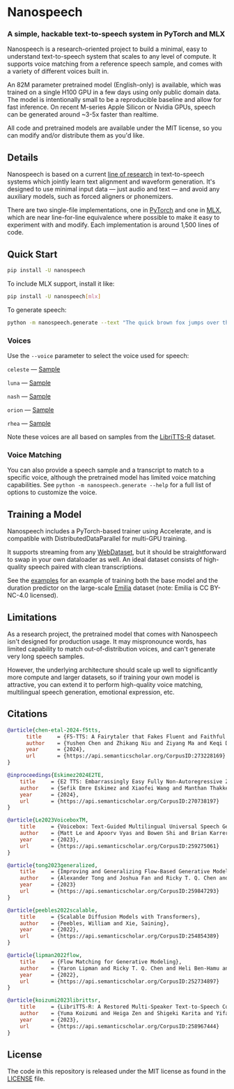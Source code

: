 # Nanospeech

### A simple, hackable text-to-speech system in PyTorch and MLX

Nanospeech is a research-oriented project to build a minimal, easy to understand text-to-speech system that scales to any level of compute. It supports voice matching from a reference speech sample, and comes with a variety of different voices built in.

An 82M parameter pretrained model (English-only) is available, which was trained on a single H100 GPU in a few days using only public domain data. The model is intentionally small to be a reproducible baseline and allow for fast inference. On recent M-series Apple Silicon or Nvidia GPUs, speech can be generated around ~3-5x faster than realtime.

All code and pretrained models are available under the MIT license, so you can modify and/or distribute them as you'd like.

## Details

Nanospeech is based on a current [line of research](#citations) in text-to-speech systems which jointly learn text alignment and waveform generation. It's designed to use minimal input data — just audio and text — and avoid any auxiliary models, such as forced aligners or phonemizers.

There are two single-file implementations, one in [PyTorch](./nanospeech/nanospeech_torch.py) and one in [MLX](./nanospeech/nanospeech_mlx.py), which are near line-for-line equivalence where possible to make it easy to experiment with and modify. Each implementation is around 1,500 lines of code.

## Quick Start

```bash
pip install -U nanospeech
```

To include MLX support, install it like:

```bash
pip install -U nanospeech[mlx]
```

To generate speech:

```bash
python -m nanospeech.generate --text "The quick brown fox jumps over the lazy dog."
```

### Voices

Use the `--voice` parameter to select the voice used for speech:

`celeste` — [Sample](https://s3.amazonaws.com/lucasnewman.datasets/nanospeech/samples/celeste.wav)

`luna` — [Sample](https://s3.amazonaws.com/lucasnewman.datasets/nanospeech/samples/luna.wav)

`nash` — [Sample](https://s3.amazonaws.com/lucasnewman.datasets/nanospeech/samples/nash.wav)

`orion` — [Sample](https://s3.amazonaws.com/lucasnewman.datasets/nanospeech/samples/orion.wav)

`rhea` — [Sample](https://s3.amazonaws.com/lucasnewman.datasets/nanospeech/samples/rhea.wav)

Note these voices are all based on samples from the [LibriTTS-R](https://www.openslr.org/141/) dataset.

### Voice Matching

You can also provide a speech sample and a transcript to match to a specific voice, although the pretrained model has limited voice matching capabilities. See `python -m nanospeech.generate --help` for a full list of options to customize the voice.

## Training a Model

Nanospeech includes a PyTorch-based trainer using Accelerate, and is compatible with DistributedDataParallel for multi-GPU training.

It supports streaming from any [WebDataset](https://github.com/webdataset/webdataset), but it should be straightforward to swap in your own dataloader as well. An ideal dataset consists of high-quality speech paired with clean transcriptions.

See the [examples](./examples/) for an example of training both the base model and the duration predictor on the large-scale [Emilia](https://huggingface.co/datasets/amphion/Emilia-Dataset) dataset (note: Emilia is CC BY-NC-4.0 licensed).

## Limitations

As a research project, the pretrained model that comes with Nanospeech isn't designed for production usage. It may mispronounce words, has limited capability to match out-of-distribution voices, and can't generate very long speech samples.

However, the underlying architecture should scale up well to significantly more compute and larger datasets, so if training your own model is attractive, you can extend it to perform high-quality voice matching, multilingual speech generation, emotional expression, etc.

## Citations

```bibtex
@article{chen-etal-2024-f5tts,
      title     = {F5-TTS: A Fairytaler that Fakes Fluent and Faithful Speech with Flow Matching}, 
      author    = {Yushen Chen and Zhikang Niu and Ziyang Ma and Keqi Deng and Chunhui Wang and Jian Zhao and Kai Yu and Xie Chen},
      year      = {2024},
      url       = {https://api.semanticscholar.org/CorpusID:273228169}
}
```

```bibtex
@inproceedings{Eskimez2024E2TE,
    title     = {E2 TTS: Embarrassingly Easy Fully Non-Autoregressive Zero-Shot TTS},
    author    = {Sefik Emre Eskimez and Xiaofei Wang and Manthan Thakker and Canrun Li and Chung-Hsien Tsai and Zhen Xiao and Hemin Yang and Zirun Zhu and Min Tang and Xu Tan and Yanqing Liu and Sheng Zhao and Naoyuki Kanda},
    year      = {2024},
    url       = {https://api.semanticscholar.org/CorpusID:270738197}
}
```

```bibtex
@article{Le2023VoiceboxTM,
    title     = {Voicebox: Text-Guided Multilingual Universal Speech Generation at Scale},
    author    = {Matt Le and Apoorv Vyas and Bowen Shi and Brian Karrer and Leda Sari and Rashel Moritz and Mary Williamson and Vimal Manohar and Yossi Adi and Jay Mahadeokar and Wei-Ning Hsu},
    year      = {2023},
    url       = {https://api.semanticscholar.org/CorpusID:259275061}
}
```

```bibtex
@article{tong2023generalized,
    title     = {Improving and Generalizing Flow-Based Generative Models with Minibatch Optimal Transport},
    author    = {Alexander Tong and Joshua Fan and Ricky T. Q. Chen and Jesse Bettencourt and David Duvenaud},
    year      = {2023}
    url       = {https://api.semanticscholar.org/CorpusID:259847293}
}
```

```bibtex
@article{peebles2022scalable,
    title     = {Scalable Diffusion Models with Transformers},
    author    = {Peebles, William and Xie, Saining},
    year      = {2022},
    url       = {https://api.semanticscholar.org/CorpusID:254854389}
}
```

```bibtex
@article{lipman2022flow,
    title     = {Flow Matching for Generative Modeling},
    author    = {Yaron Lipman and Ricky T. Q. Chen and Heli Ben-Hamu and Maximilian Nickel and Matt Le},
    year      = {2022},
    url       = {https://api.semanticscholar.org/CorpusID:252734897}
}
```

```bibtex
@article{koizumi2023librittsr,
    title     = {LibriTTS-R: A Restored Multi-Speaker Text-to-Speech Corpus},
    author    = {Yuma Koizumi and Heiga Zen and Shigeki Karita and Yifan Ding and Kohei Yatabe and Nobuyuki Morioka and Michiel Bacchiani and Yu Zhang and Wei Han and Ankur Bapna},
    year      = {2023},
    url       = {https://api.semanticscholar.org/CorpusID:258967444}
}
```

## License

The code in this repository is released under the MIT license as found in the
[LICENSE](LICENSE) file.

